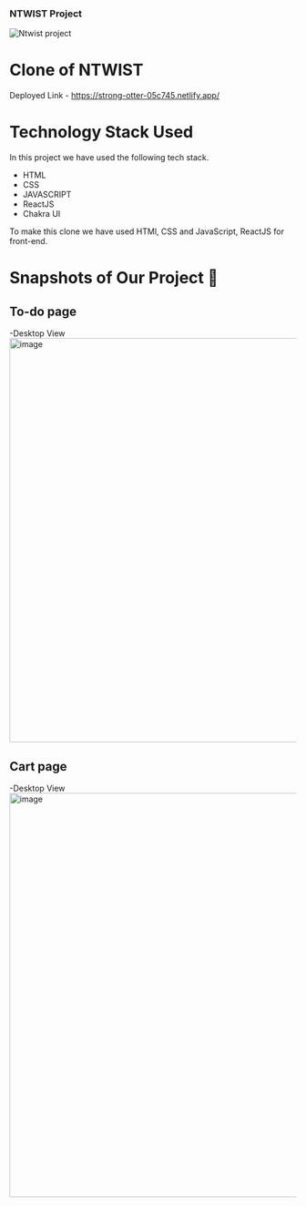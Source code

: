 ### NTWIST Project ####


![Ntwist project](https://github.com/Rahulzhp/ambula/assets/107567053/9f170ffc-7deb-49d1-a9d7-e4fb3782d321)

# Clone of NTWIST

Deployed Link - https://strong-otter-05c745.netlify.app/



# Technology Stack Used

In this project we have used the following tech stack.

- HTML
- CSS
- JAVASCRIPT
- ReactJS
- Chakra UI


To make this clone we have used HTMl, CSS and JavaScript, ReactJS for front-end.


# Snapshots of Our Project 📸

## To-do page
-Desktop View
<img width="710" alt="image" src="https://github.com/Rahulzhp/ambula/assets/107567053/56d2254f-d984-4850-8049-a15a68d98f46" />

## Cart page
-Desktop View
<img width="710" alt="image" src="https://github.com/Rahulzhp/ambula/assets/107567053/184ea325-4dfa-4479-9851-7c1a663e6ba8" />


